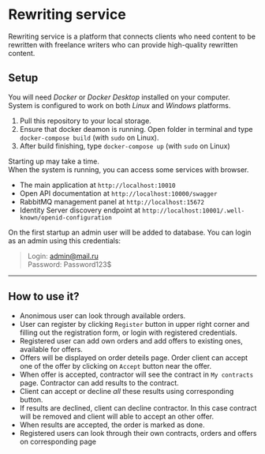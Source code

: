 # Rewriting service

Rewriting service is a platform that connects clients who need content to be rewritten with freelance writers who can provide high-quality rewritten content.

## Setup

You will need _Docker_ or _Docker Desktop_ installed on your computer.  
System is configured to work on both _Linux_ and _Windows_ platforms.

1. Pull this repository to your local storage.
2. Ensure that docker deamon is running. Open folder in terminal and type `docker-compose build` (with `sudo` on Linux).
3. After build finishing, type `docker-compose up` (with `sudo` on Linux)

Starting up may take a time.  
When the system is running, you can access some services with browser.

- The main application at `http://localhost:10010`
- Open API documentation at `http://localhost:10000/swagger`
- RabbitMQ management panel at `http://localhost:15672`
- Identity Server discovery endpoint at `http://localhost:10001/.well-known/openid-configuration`

On the first startup an admin user will be added to database. You can login as an admin using this credentials:
> Login: admin@mail.ru  
> Password: Password123$

---

## How to use it?

- Anonimous user can look through available orders.
- User can register by clicking `Register` button in upper right corner and filling out the registration form, or login with registered credentials.
- Registered user can add own orders and add offers to existing ones, available for offers.
- Offers will be displayed on order deteils page. Order client can accept one of the offer by clicking on `Accept` button near the offer.
- When offer is accepted, contractor will see the contract in `My contracts` page. Contractor can add results to the contract.
- Client can accept or decline _all_ these results using corresponding button.
- If results are declined, client can decline contractor. In this case contract will be removed and client will able to accept an other offer.
- When results are accepted, the order is marked as done.
- Registered users can look through their own contracts, orders and offers on corresponding page
